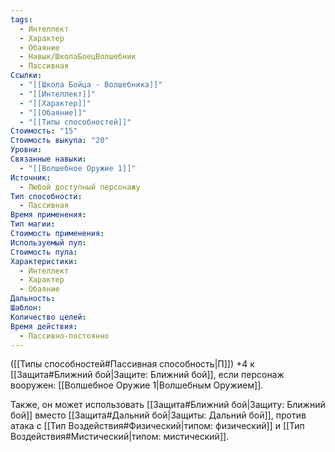 ```yaml
---
tags:
  - Интеллект
  - Характер
  - Обаяние
  - Навык/ШколаБоецВолшебник
  - Пассивная
Ссылки:
  - "[[Школа Бойца - Волшебника]]"
  - "[[Интеллект]]"
  - "[[Характер]]"
  - "[[Обаяние]]"
  - "[[Типы способностей]]"
Стоимость: "15"
Стоимость выкупа: "20"
Уровни: 
Связанные навыки:
  - "[[Волшебное Оружие 1]]"
Источник:
  - Любой доступный персонажу
Тип способности:
  - Пассивная
Время применения: 
Тип магии: 
Стоимость применения: 
Используемый пул: 
Стоимость пула: 
Характеристики:
  - Интеллект
  - Характер
  - Обаяние
Дальность: 
Шаблон: 
Количество целей: 
Время действия:
  - Пассивно-постоянно
---
```

([[Типы способностей#Пассивная способность|П]]) +4 к [[Защита#Ближний бой|Защите: Ближний бой]], если персонаж вооружен: [[Волшебное Оружие 1|Волшебным Оружием]].

Также, он может использовать [[Защита#Ближний бой|Защиту: Ближний бой]] вместо [[Защита#Дальний бой|Защиты: Дальний бой]], против атака с [[Тип Воздействия#Физический|типом: физический]] и [[Тип Воздействия#Мистический|типом: мистический]].
